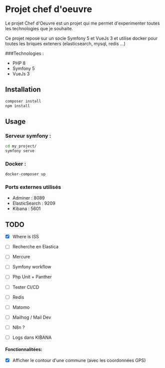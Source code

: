 # Projet chef d'oeuvre

Le projet Chef d'Oeuvre est un projet qui me permet d'experimenter toutes les technologies que je souhaite.

Ce projet repose sur un socle Symfony 5 et VueJs 3 et utilise docker pour toutes les briques exteners (elasticsearch, mysql, redis ...)

###Technologies :
- PHP 8
- Symfony 5
- VueJs 3


Installation
------------
```bash
composer install
npm install
```


Usage
-----
### Serveur symfony : 
```bash
cd my_project/
symfony serve
```

### Docker : 
```bash
docker-composer up
```

### Ports externes utilisés
- Adminer : 8089
- ElasticSearch : 9209
- Kibana : 5601

TODO
-----
- [x] Where is ISS
- [ ] Recherche en Elastica
- [ ] Mercure
- [ ] Symfony workflow
- [ ] Php Unit + Panther
- [ ] Tester CI/CD
- [ ] Redis
- [ ] Matomo 
- [ ] Mailhog / Mail Dev 
- [ ] N8n ? 
- [ ] Logs dans KIBANA


#### Fonctionnalitées: 
- [x] Afficher le contour d'une commune (avec les coordonnées GPS)





